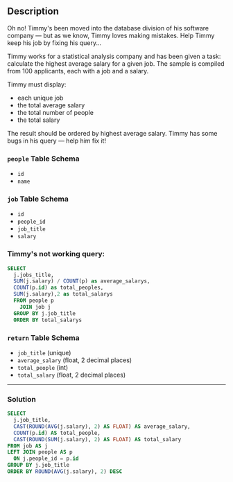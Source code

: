 ## Description

Oh no! Timmy's been moved into the database division of his software company — but as we know, Timmy loves making mistakes. Help Timmy keep his job by fixing his query...

Timmy works for a statistical analysis company and has been given a task: calculate the highest average salary for a given job. The sample is compiled from 100 applicants, each with a job and a salary.

Timmy must display:
- each unique job
- the total average salary
- the total number of people
- the total salary

The result should be ordered by highest average salary. Timmy has some bugs in his query — help him fix it!

### `people` Table Schema

- `id`
- `name`

### `job` Table Schema

- `id`
- `people_id`
- `job_title`
- `salary`

### Timmy's not working query:
```sql
SELECT 
  j.jobs_title,
  SUM(j.salary) / COUNT(p) as average_salarys,
  COUNT(p.id) as total_peoples,
  SUM(j.salary),2 as total_salarys
  FROM people p
    JOIN job j
  GROUP BY j.job_title
  ORDER BY total_salarys
```

### `return` Table Schema

- `job_title` (unique)
- `average_salary` (float, 2 decimal places)
- `total_people` (int)
- `total_salary` (float, 2 decimal places)
---
### Solution

```sql
SELECT
  j.job_title,
  CAST(ROUND(AVG(j.salary), 2) AS FLOAT) AS average_salary,
  COUNT(p.id) AS total_people,
  CAST(ROUND(SUM(j.salary), 2) AS FLOAT) AS total_salary
FROM job AS j
LEFT JOIN people AS p
  ON j.people_id = p.id
GROUP BY j.job_title
ORDER BY ROUND(AVG(j.salary), 2) DESC
```

